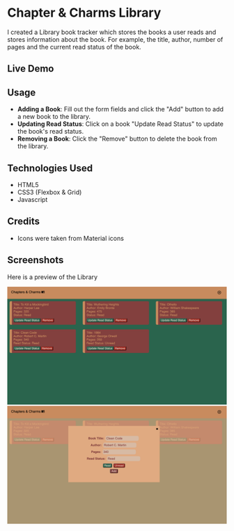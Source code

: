 # Chapter & Charms Library

I created a Library book tracker which stores the books a user reads and stores information about the book. For example, the title, author, number of pages and the current read status of the book.

## Live Demo 


## Usage
- **Adding a Book**: Fill out the form fields and click the "Add" button to add a new book to the library.
- **Updating Read Status**: Click on a book "Update Read Status" to update the book's read status.
- **Removing a Book**: Click the "Remove" button to delete the book from the library.

## Technologies Used
- HTML5
- CSS3 (Flexbox & Grid)
- Javascript

## Credits
- Icons were taken from Material icons

## Screenshots
Here is a preview of the Library 

![Screenshot of my dashboard](mainpage.png)
![Screenshot of my dashboard](userAddSection.png)